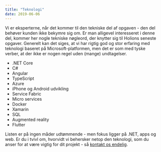 ```yaml
---
title: "Teknologi"
date: 2019-06-06
---
```


Vi er eksperterne, når det kommer til den tekniske del af opgaven - den del behøver kunden ikke bekymre sig om. Er man alligevel interesseret i denne del, kommer her nogle tekniske nøgleord, der knytter sig til Holions seneste opgaver. Generelt kan det siges, at vi har rigtig god og stor erfaring med teknologi baseret på Microsoft-platformen, men det er som med tyske verber, at der ikke er nogen regel uden (mange) undtagelser.

- .NET Core
- C#
- Angular
- TypeScript
- Azure
- iPhone og Android udvikling
- Service Fabric
- Micro services
- Docker
- Xamarin
- SQL
- Augmented reality
- Flutter

Listen er på ingen måder udtømmende - men fokus ligger på .NET, apps og web. Er du i tvivl om, hvorvidt vi behersker netop den teknologi, som du anser for at være vigtig for dit projekt - så [kontakt os endelig](/kontakt).